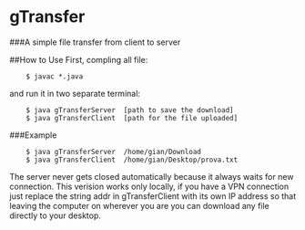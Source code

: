 # gTransfer
###A simple file transfer from client to server

##How to Use
First, compling all file:

		$ javac *.java
		
and run it in two separate terminal:

		$ java gTransferServer  [path to save the download]
		$ java gTransferClient  [path for the file uploaded]
		
###Example

		$ java gTransferServer  /home/gian/Download
		$ java gTransferClient  /home/gian/Desktop/prova.txt

The server never gets closed automatically because it always waits for new connection. 
This verision works only locally, if you have a VPN connection just replace the string addr in gTransferClient with 
its own IP address so that leaving the computer on wherever you are you can download any file directly to your desktop.
